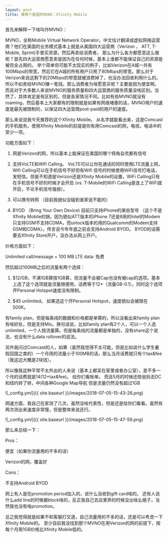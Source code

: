 ```yaml
---
layout: post
title: 推荐个美国的MVNO：Xfinity Mobile
---
```


首先来解释一下啥叫作MVNO：

MVNO，全称Mobile Virtual Network Operator。中文估计翻译成虚拟网络运营商？他们在美国的业务模式基本上就是从美国四大运营商（Verizon ， ATT, T-Mobile, Sprint)手里买资源，然后再卖给消费者。 那么为什么各方都愿意这么做呢？首先四大运营商愿意卖是因为在任何时候，基本上谁都不能保证自己的资源是被完全占用的。 举个简单但可能不太现实的例子，比如Verizon在A城一共有100Mbps的带宽，然后它在A城的所有用户只用了80Mbps的带宽。那么对于Verizon来说这剩下的20Mbps的带宽就被浪费掉了，也没办法回收利用什么的。 所以不如卖给MVNO赚一笔钱。那么消费者为啥愿意买呢？主要是因为便宜啊。而且对于大多数人来说MVNO的服务质量和四大运营商的服务质量没啥区别。当然了，具体肯定是有区别的，但是各家情况不同。比如有些MVNO就没有roaming，然后基本上大家都有的限制就是如果有网络堵塞的话，MVNO用户的速度是最先被限制的，以保证四大运营商post-paid的用户的速度。

 

那么来说说我今天推荐的这个Xfinity Mobile。 从名字就能看出来，这是Comcast的手机服务。使用Xfinity Mobile的前提是你有用Comcast的网，电视，电话中的至少一项。

功能方面如下：

1. 网是Verizon的网，所以基本上能保证在美国的哪个犄角旮旯都有信号

2. 支持VoLTE和Wifi Calling。 VoLTE可以让你在通话的同时使用LTE流量上网，Wifi Calling可以在手机信号不好但有Wifi 信号的时候使用WiFi信号打电话，发短信。但是不知道是Verizon还是Xfinity Mobile的设置，WiFi Calling只有在手机信号不好的时候才会开启 (vs. T-Mobile的WiFi Calling是连上了WiFi就开启，不论手机信号强弱）。

3. 可以携号转网 （目前我貌似没碰到谁家说不能的）

4. BYOD （Bring Your Own Device) 目前只支持iPhone的某些型号 （这个不是Xfinity Mobile的锅，因为貌似ATT版本的iPhone 7还是8用的Intel的Modem只支持GSM不支持CDMA，而unlock版本的用的Qualcomm的Modem支持GSM和CDMA）。传言说今年年底之前会支持Android BYOD。  BYOD的话需要去Xfinity Store开户，没办法从网上开户。

 

 

价格方面如下：

Unlimited call/message + 100 MB LTE data: 免费

然后超过100MB之后的流量有两个选择：

1. $12/GB，不满1GB算按1GB算，但流量不会被Cap也没有被cap的选项。基本上选了这个选项就是流量随便用，话费等于12*（流量GB-0.1）。同时这个选项开Personal Hotspot速度没有限制。

2. $45 unlimited。 如果选这个开Personal Hotspot，速度貌似会被限在500K。

有family plan，但是每条线的数据和价格都是单算的，所以没看出来family plan有啥好处，但是支持Mix。换句话说，比如family plan有2个人，可以一个人选unlimited，一个人按流量算。但是每条线的流量都是单独的，没有share这个说法，也没有什么data rollover的说法。

另外我问过Comcast的人，如果（虽然我觉得不太可能，但是比如说什么学生暑假回国之类的）一个月用的流量小于100MB的话，那么当月话费就只有个tax&fee （我这边大概是2块钱）。

 

所以像我这种平常不太外出的人来说（基本上都呆在家里或者办公室），差不多一个月的话费就是$14 ($12+tax&fee)。 给你们看账单。 而且5月的时候还陪爸妈去DC和纽约转了转，中间各种Google Map导航 但是流量仍然没有超过1GB

![_config.yml]({{ site.baseurl }}/images/2018-07-05-15-43-26.png)


网速方面，我自己在家测了几次，虽然没啥代表性，但是还是给你们看看。虽然有两次测出来速度非常慢，但是整体来说还行。

![_config.yml]({{ site.baseurl }}/images/2018-07-05-15-47-59.png)

 

那么来总结一下：

Pros：

便宜（如果你流量用的不多的话）

Verizon的网，覆盖好

 

Cons：

不支持Android BYOD

网上有人是在promotion period加入的，说什么没收到gift card啥的。 还有人说什么add line的时候被block啥的，反正我自己去店里弄的时候没出啥幺蛾子，当然我也没有啥promotion。

总之我觉得就是如果不和客服打交道，自己流量用的不多的话，还是可以考虑一下Xfinity Mobile的。 至少目前我没找到那个MVNO在用Verizon的网的前提下，按每个月用1GB价格比Xfinity Mobile低的。
